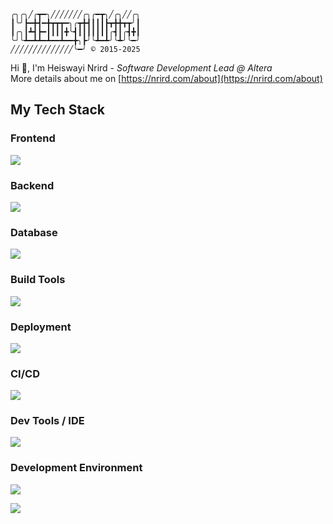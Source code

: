 ```
╭╮╭╮╱╭┳━╮╱╱╱╱╱╱╱╭╮╭━┳╮╱╭╮╱╱╭╮
┃╰╯┣━╋┫━╋┳┳┳━╮╭┳╋┫┃┃┃┣┳╋╋┳┳╯┃
┃╭╮┃┻┫┣━┃┃┃┃╋╰┫┃┃┃┃┃┃┃╭┫┃╭┫╋┃
╰╯╰┻━┻┻━┻━━┻━━╋╮┣╯╰┻━┻╯╰┻╯╰━╯
╱╱╱╱╱╱╱╱╱╱╱╱╱╱╰━╯ © 2015-2025
```
Hi 👋, I'm Heiswayi Nrird - _Software Development Lead @ Altera_<br>
More details about me on [https://nrird.com/about](https://nrird.com/about)

## My Tech Stack

### Frontend
![](https://skillicons.dev/icons?i=html,css,sass,js,ts,jquery,react,angular,tailwind,vite,bootstrap,materialui,svg,less,dart)

### Backend
![](https://skillicons.dev/icons?i=cs,py,ruby,php,dotnet,nodejs,express,fastapi,rails,kafka,rabbitmq,firebase)

### Database
![](https://skillicons.dev/icons?i=mysql,sqlite,redis,postgres,mongodb)

### Build Tools
![](https://skillicons.dev/icons?i=npm,yarn,pnpm,gulp,vite,webpack,gradle,maven,cmake,babel,electron,md,flutter)

### Deployment
![](https://skillicons.dev/icons?i=aws,azure,cloudflare,docker,kubernetes,netlify,openstack,terraform,vercel,nginx)

### CI/CD
![](https://skillicons.dev/icons?i=githubactions,gitlab,jenkins,bash,git,powershell)

### Dev Tools / IDE
![](https://skillicons.dev/icons?i=vscode,visualstudio)

### Development Environment
![](https://skillicons.dev/icons?i=arduino,codepen,discord,linux,windows,raspberrypi)

![](https://hit.yhype.me/github/profile?account_id=13794983)
